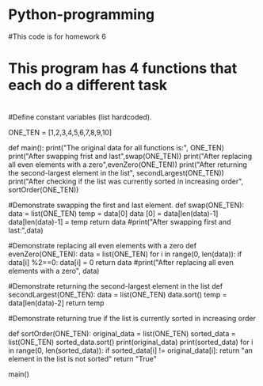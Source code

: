 # Python-programming
#This code is for homework 6 
##
# This program has 4 functions that each do a different task
#

#Define constant variables (list hardcoded).

ONE_TEN = [1,2,3,4,5,6,7,8,9,10]

def main():
    print("The original data for all functions is:", ONE_TEN)
    print("After swapping frist and last",swap(ONE_TEN))
    print("After replacing all even elements with a zero",evenZero(ONE_TEN))
    print("After returning the second-largest element in the list", secondLargest(ONE_TEN))
    print("After checking if the list was currently sorted in increasing order", sortOrder(ONE_TEN))


#Demonstrate swapping the first and last element.
def swap(ONE_TEN):
    data = list(ONE_TEN)
    temp = data[0]
    data [0] = data[len(data)-1]
    data[len(data)-1] = temp
    return data
    #print("After swapping first and last:",data)

#Demonstrate replacing all even elements with a zero
def evenZero(ONE_TEN):
    data = list(ONE_TEN)
    for i in range(0, len(data)):
        if data[i] %2==0:
            data[i] = 0
    return data
    #print("After replacing all even elements with a zero", data)

#Demonstrate returning the second-largest element in the list
def secondLargest(ONE_TEN):
    data = list(ONE_TEN)
    data.sort()
    temp = data[len(data)-2]
    return temp

#Demonstrate returning true if the list is currently sorted in increasing order

def sortOrder(ONE_TEN):
    original_data = list(ONE_TEN)
    sorted_data = list(ONE_TEN)
    sorted_data.sort()
    print(original_data)
    print(sorted_data)
    for i in range(0, len(sorted_data)):
        if sorted_data[i] != original_data[i]:
            return "an element in the list is not sorted"
    return "True"
    
    

main()


